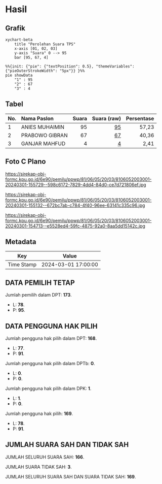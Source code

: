 # Hasil

## Grafik

```mermaid
xychart-beta
    title "Perolehan Suara TPS"
    x-axis [01, 02, 03]
    y-axis "Suara" 0 --> 95
    bar [95, 67, 4]
```

```mermaid
%%{init: {"pie": {"textPosition": 0.5}, "themeVariables": {"pieOuterStrokeWidth": "5px"}} }%%
pie showData
    "1" : 95
    "2" : 67
    "3" : 4
```

## Tabel

| No. | Nama Paslon    | Suara | Suara (raw) | Persentase |
|:--- |:-------------- | -----:| -----------:| ----------:|
| 1   | ANIES MUHAIMIN | 95    | [95][p-1]   | 57,23      |
| 2   | PRABOWO GIBRAN | 67    | [67][p-2]   | 40,36      |
| 3   | GANJAR MAHFUD  | 4     | [4][p-3]    | 2,41       |


[p-1]: https://github.com/gigit-pemilu/pemilu-2024-81-maluku/blob/main/pilpres/hitung-suara/sub/81-maluku/sub/06-seram-bagian-barat/sub/05-amalatu/sub/2003-latu/sub/001-tps/sub/paslon-1.txt
[p-2]: https://github.com/gigit-pemilu/pemilu-2024-81-maluku/blob/main/pilpres/hitung-suara/sub/81-maluku/sub/06-seram-bagian-barat/sub/05-amalatu/sub/2003-latu/sub/001-tps/sub/paslon-2.txt
[p-3]: https://github.com/gigit-pemilu/pemilu-2024-81-maluku/blob/main/pilpres/hitung-suara/sub/81-maluku/sub/06-seram-bagian-barat/sub/05-amalatu/sub/2003-latu/sub/001-tps/sub/paslon-3.txt

## Foto C Plano

https://sirekap-obj-formc.kpu.go.id/6e90/pemilu/ppwp/81/06/05/20/03/8106052003001-20240301-155729--598c6172-7829-4dd4-84d0-ce7d721806ef.jpg

https://sirekap-obj-formc.kpu.go.id/6e90/pemilu/ppwp/81/06/05/20/03/8106052003001-20240301-155132--672bc7ab-c784-4f40-96ee-63141c335c96.jpg

https://sirekap-obj-formc.kpu.go.id/6e90/pemilu/ppwp/81/06/05/20/03/8106052003001-20240301-154713--e5528ed4-59fc-4875-92a0-8aa5dd15142c.jpg


## Metadata

| Key        | Value               |
| ---------- | ------------------- |
| Time Stamp | 2024-03-01 17:00:00 |


## DATA PEMILIH TETAP

Jumlah pemilih dalam DPT: **173**.
 * L: **78**.
 * P: **95**.

## DATA PENGGUNA HAK PILIH

Jumlah pengguna hak pilih dalam DPT: **168**.
 * L: **77**.
 * P: **91**.

Jumlah pengguna hak pilih dalam DPTb: **0**.
 * L: **0**.
 * P: **0**.

Jumlah pengguna hak pilih dalam DPK: **1**.
 * L: **1**.
 * P: **0**.

Jumlah pengguna hak pilih: **169**.
 * L: **78**.
 * P: **91**.

## JUMLAH SUARA SAH DAN TIDAK SAH

JUMLAH SELURUH SUARA SAH: **166**.

JUMLAH SUARA TIDAK SAH: **3**.

JUMLAH SELURUH SUARA SAH DAN SUARA TIDAK SAH: **169**.


